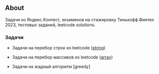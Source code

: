 ## About

Задачи из Яндекс.Контест, экзаменов на стажировку Тинькофф.Финтех 2023, тестовых заданий, leetcode solutions.

### Задачи

- Задачи на перебор строк из leetcode ([string](https://github.com/bogdanq/interview/blob/master/%D0%9F%D1%80%D0%B0%D0%BA%D1%82%D0%B8%D0%BA%D0%B0/%D1%80%D0%B0%D0%B1%D0%BE%D1%82%D0%B0_%D1%81%D0%BE_%D1%81%D1%82%D1%80%D0%BE%D0%BA%D0%B0%D0%BC%D0%B8.js))

- Задачи на перебор массивов из leetcode ([array](https://github.com/bogdanq/interview/blob/master/%D0%9F%D1%80%D0%B0%D0%BA%D1%82%D0%B8%D0%BA%D0%B0/%D1%80%D0%B0%D0%B1%D0%BE%D1%82%D0%B0_%D1%81_%D0%BC%D0%B0%D1%81%D1%81%D0%B8%D0%B2%D0%B0%D0%BC%D0%B8.js))

- Задачи на жадный алгоритм [greedy]
